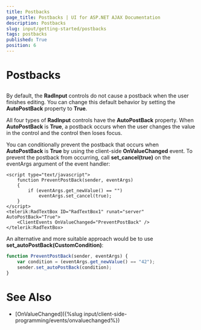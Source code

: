 ```yaml
---
title: Postbacks
page_title: Postbacks | UI for ASP.NET AJAX Documentation
description: Postbacks
slug: input/getting-started/postbacks
tags: postbacks
published: True
position: 6
---
```


# Postbacks



## 

By default, the **RadInput** controls do not cause a postback when the user finishes editing. You can change this default behavior by setting the **AutoPostBack** property to **True**.

All four types of **RadInput** controls have the **AutoPostBack** property. When **AutoPostBack** is **True**, a postback occurs when the user changes the value in the control and the control then loses focus.

You can conditionally prevent the postback that occurs when **AutoPostBack** is **True** by using the client-side **OnValueChanged** event. To prevent the postback from occurring, call **set_cancel(true)** on the eventArgs argument of the event handler:

````ASPNET
<script type="text/javascript">
	function PreventPostBack(sender, eventArgs)
	{
		if (eventArgs.get_newValue() == "")
			eventArgs.set_cancel(true);
	}
</script>
<telerik:RadTextBox ID="RadTextBox1" runat="server" AutoPostBack="True">
	<ClientEvents OnValueChanged="PreventPostBack" />
</telerik:RadTextBox>
````



An alternative and more suitable approach would be to use **set_autoPostBack(CustomCondition)**:

````JavaScript
function PreventPostBack(sender, eventArgs) {
	var condition = (eventArgs.get_newValue() == "42");
	sender.set_autoPostBack(condition);
}
````



# See Also

 * [OnValueChanged]({%slug input/client-side-programming/events/onvaluechanged%})
